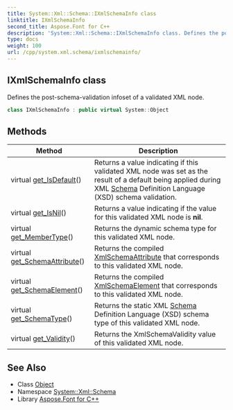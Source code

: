 ```yaml
---
title: System::Xml::Schema::IXmlSchemaInfo class
linktitle: IXmlSchemaInfo
second_title: Aspose.Font for C++
description: 'System::Xml::Schema::IXmlSchemaInfo class. Defines the post-schema-validation infoset of a validated XML node in C++.'
type: docs
weight: 100
url: /cpp/system.xml.schema/ixmlschemainfo/
---
```

## IXmlSchemaInfo class


Defines the post-schema-validation infoset of a validated XML node.

```cpp
class IXmlSchemaInfo : public virtual System::Object
```

## Methods

| Method | Description |
| --- | --- |
| virtual [get_IsDefault](./get_isdefault/)() | Returns a value indicating if this validated XML node was set as the result of a default being applied during XML [Schema](../) Definition Language (XSD) schema validation. |
| virtual [get_IsNil](./get_isnil/)() | Returns a value indicating if the value for this validated XML node is **nil**. |
| virtual [get_MemberType](./get_membertype/)() | Returns the dynamic schema type for this validated XML node. |
| virtual [get_SchemaAttribute](./get_schemaattribute/)() | Returns the compiled [XmlSchemaAttribute](../xmlschemaattribute/) that corresponds to this validated XML node. |
| virtual [get_SchemaElement](./get_schemaelement/)() | Returns the compiled [XmlSchemaElement](../xmlschemaelement/) that corresponds to this validated XML node. |
| virtual [get_SchemaType](./get_schematype/)() | Returns the static XML [Schema](../) Definition Language (XSD) schema type of this validated XML node. |
| virtual [get_Validity](./get_validity/)() | Returns the XmlSchemaValidity value of this validated XML node. |
## See Also

* Class [Object](../../system/object/)
* Namespace [System::Xml::Schema](../)
* Library [Aspose.Font for C++](../../)
